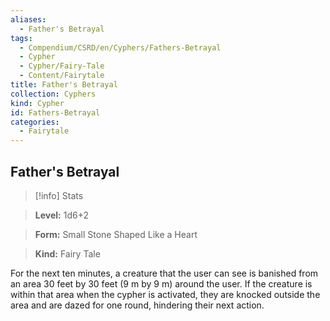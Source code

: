 ```yaml
---
aliases:
  - Father's Betrayal
tags:
  - Compendium/CSRD/en/Cyphers/Fathers-Betrayal
  - Cypher
  - Cypher/Fairy-Tale
  - Content/Fairytale
title: Father's Betrayal
collection: Cyphers
kind: Cypher
id: Fathers-Betrayal
categories:
  - Fairytale
---
```

## Father's Betrayal    
>[!info] Stats    
> **Level:** 1d6+2    
> **Form:** Small Stone Shaped Like a Heart    
> **Kind:** Fairy Tale  
    
For the next ten minutes, a creature that the user can see is banished from an area 30 feet by 30 feet (9 m by 9 m) around the user. If the creature is within that area when the cypher is activated, they are knocked outside the area and are dazed for one round, hindering their next action.
